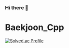 ### Hi there 👋

<!--
**yw824/yw824** is a ✨ _special_ ✨ repository because its `README.md` (this file) appears on your GitHub profile.

Here are some ideas to get you started:

- 🔭 I’m currently working on ...
- 🌱 I’m currently learning ...
- 👯 I’m looking to collaborate on ...
- 🤔 I’m looking for help with ...
- 💬 Ask me about ...
- 📫 How to reach me: ...
- 😄 Pronouns: ...
- ⚡ Fun fact: ...
-->

# Baekjoon_Cpp
[![Solved.ac Profile](http://mazassumnida.wtf/api/v2/generate_badge?boj=yongwoo1)](https://solved.ac/yongwoo1/)
